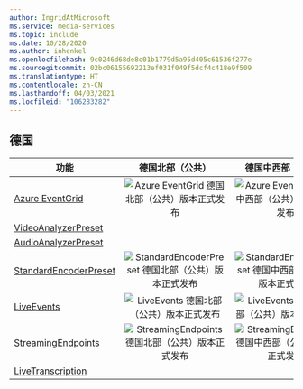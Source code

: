 ```yaml
---
author: IngridAtMicrosoft
ms.service: media-services
ms.topic: include
ms.date: 10/28/2020
ms.author: inhenkel
ms.openlocfilehash: 9c0246d68de8c01b1779d5a95d405c61536f277e
ms.sourcegitcommit: 02bc06155692213ef031f049f5dcf4c418e9f509
ms.translationtype: HT
ms.contentlocale: zh-CN
ms.lasthandoff: 04/03/2021
ms.locfileid: "106283282"
---
```

<!--Feature availability in region-->
## <a name="germany"></a>德国

| 功能 | 德国北部（公共） | 德国中西部（公共） |
| --- | :---: | :---: |
| [Azure EventGrid](../monitoring/reacting-to-media-services-events.md) |![Azure EventGrid 德国北部（公共）版本正式发布](../media/azure-clouds-regions/ga.svg) |![Azure EventGrid 德国中西部（公共）版本正式发布](../media/azure-clouds-regions/ga.svg) |
| [VideoAnalyzerPreset](../analyze-video-audio-files-concept.md) | | |
| [AudioAnalyzerPreset](../analyze-video-audio-files-concept.md) | | |
| [StandardEncoderPreset](../encode-concept.md) | ![StandardEncoderPreset 德国北部（公共）版本正式发布](../media/azure-clouds-regions/ga.svg) |![StandardEncoderPreset 德国中西部（公共）版本正式发布](../media/azure-clouds-regions/ga.svg) |
| [LiveEvents](../stream-live-streaming-concept.md) | ![LiveEvents 德国北部（公共）版本正式发布](../media/azure-clouds-regions/ga.svg) |![LiveEvents 德国中西部（公共）版本正式发布](../media/azure-clouds-regions/ga.svg) |
| [StreamingEndpoints](../stream-streaming-endpoint-concept.md) | ![StreamingEndpoints 德国北部（公共）版本正式发布](../media/azure-clouds-regions/ga.svg) |![StreamingEndpoints 德国中西部（公共）版本正式发布](../media/azure-clouds-regions/ga.svg) |
| [LiveTranscription](../live-event-live-transcription-how-to.md) |  | |

